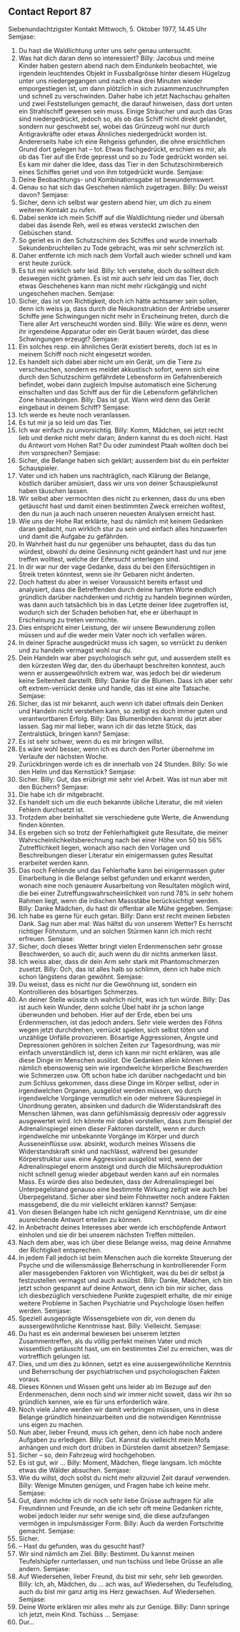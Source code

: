 ## Contact Report 87
Siebenundachtzigster Kontakt
Mittwoch, 5. Oktober 1977, 14.45 Uhr
Semjase:
1. Du hast die Waldlichtung unter uns sehr genau untersucht.
2. Was hat dich daran denn so interessiert?
Billy:
Jacobus und meine Kinder haben gestern abend nach dem Eindunkeln beobachtet, wie irgendein leuchtendes Objekt in Fussballgrösse hinter diesem Hügelzug unter uns niedergegangen und nach etwa drei Minuten wieder emporgestiegen ist, um dann plötzlich in sich zusammenzuschrumpfen und schnell zu verschwinden. Daher habe ich jetzt Nachschau gehalten und zwei Feststellungen gemacht, die darauf hinweisen, dass dort unten ein Strahlschiff gewesen sein muss. Einige Sträucher und auch das Gras sind niedergedrückt, jedoch so, als ob das Schiff nicht direkt gelandet, sondern nur geschwebt sei, wobei das Grünzeug wohl nur durch Antigravkräfte oder etwas Ähnliches niedergedrückt worden ist. Andererseits habe ich eine Rehgeiss gefunden, die ohne ersichtlichen Grund dort gelegen hat – tot. Etwas flachgedrückt, erschien es mir, als ob das Tier auf die Erde gepresst und so zu Tode gedrückt worden sei. Es kam mir daher die Idee, dass das Tier in den Schutzschirmbereich eines Schiffes geriet und von ihm totgedrückt wurde.
Semjase:
3. Deine Beobachtungs- und Kombinationsgabe ist bewundernswert.
4. Genau so hat sich das Geschehen nämlich zugetragen.
Billy:
Du weisst davon?
Semjase:
5. Sicher, denn ich selbst war gestern abend hier, um dich zu einem weiteren Kontakt zu rufen.
6. Dabei senkte ich mein Schiff auf die Waldlichtung nieder und übersah dabei das äsende Reh, weil es etwas versteckt zwischen den Gebüschen stand.
7. So geriet es in den Schutzschirm des Schiffes und wurde innerhalb Sekundenbruchteilen zu Tode gebracht, was mir sehr schmerzlich ist.
8. Daher entfernte ich mich nach dem Vorfall auch wieder schnell und kam erst heute zurück.
9. Es tut mir wirklich sehr leid.
Billy:
Ich verstehe, doch du solltest dich deswegen nicht grämen. Es ist mir auch sehr leid um das Tier, doch etwas Geschehenes kann man nicht mehr rückgängig und nicht ungeschehen machen.
Semjase:
10. Sicher, das ist von Richtigkeit, doch ich hätte achtsamer sein sollen, denn ich weiss ja, dass durch die Neukonstruktion der Antriebe unserer Schiffe jene Schwingungen nicht mehr in Erscheinung treten, durch die Tiere aller Art verscheucht worden sind.
Billy:
Wie wäre es denn, wenn ihr irgendeine Apparatur oder ein Gerät bauen würdet, das diese Schwingungen erzeugt?
Semjase:
11. Ein solches resp. ein ähnliches Gerät existiert bereits, doch ist es in meinem Schiff noch nicht eingesetzt worden.
12. Es handelt sich dabei aber nicht um ein Gerät, um die Tiere zu verscheuchen, sondern es meldet akkustisch sofort, wenn sich eine durch den Schutzschirm gefährdete Lebensform im Gefahrenbereich befindet, wobei dann zugleich Impulse automatisch eine Sicherung einschalten und das Schiff aus der für die Lebensform gefährlichen Zone hinausbringen.
Billy:
Das ist gut. Wann wird denn das Gerät eingebaut in deinem Schiff?
Semjase:
13. Ich werde es heute noch veranlassen.
14. Es tut mir ja so leid um das Tier.
15. Ich war einfach zu unvorsichtig.
Billy:
Komm, Mädchen, sei jetzt recht lieb und denke nicht mehr daran; ändern kannst du es doch nicht. Hast du Antwort vom Hohen Rat? Du oder zumindest Ptaah wollten doch bei ihm vorsprechen?
Semjase:
16. Sicher, die Belange haben sich geklärt; ausserdem bist du ein perfekter Schauspieler.
17. Vater und ich haben uns nachträglich, nach Klärung der Belange, köstlich darüber amüsiert, dass wir uns von deiner Schauspielkunst haben täuschen lassen.
18. Wir selbst aber vermochten dies nicht zu erkennen, dass du uns eben getäuscht hast und damit einen bestimmten Zweck erreichen wolltest, den du nun ja auch nach unseren neuesten Analysen erreicht hast.
19. Wie uns der Hohe Rat erklärte, hast du nämlich mit keinem Gedanken daran gedacht, nun wirklich stur zu sein und einfach alles hinzuwerfen und damit die Aufgabe zu gefährden.
20. In Wahrheit hast du nur gegenüber uns behauptet, dass du das tun würdest, obwohl du deine Gesinnung nicht geändert hast und nur jene treffen wolltest, welche der Eifersucht unterlegen sind.
21. In dir war nur der vage Gedanke, dass du bei den Eifersüchtigen in Streik treten könntest, wenn sie ihr Gebaren nicht änderten.
22. Doch hattest du aber in weiser Voraussicht bereits erfasst und analysiert, dass die Betreffenden durch deine harten Worte endlich gründlich darüber nachdenken und richtig zu handeln beginnen würden, was dann auch tatsächlich bis in das Letzte deiner Idee zugetroffen ist, wodurch sich der Schaden behoben hat, ehe er überhaupt in Erscheinung zu treten vermochte.
23. Dies entspricht einer Leistung, der wir unsere Bewunderung zollen müssen und auf die weder mein Vater noch ich verfallen wären.
24. In deiner Sprache ausgedrückt muss ich sagen, so verrückt zu denken und zu handeln vermagst wohl nur du.
25. Dein Handeln war aber psychologisch sehr gut, und ausserdem stellt es den kürzesten Weg dar, den du überhaupt beschreiten konntest, auch wenn er aussergewöhnlich extrem war, was jedoch bei dir wiederum keine Seltenheit darstellt.
Billy:
Danke für die Blumen. Dass ich aber sehr oft extrem-verrückt denke und handle, das ist eine alte Tatsache.
Semjase:
26. Sicher, das ist mir bekannt, auch wenn ich dabei oftmals dein Denken und Handeln nicht verstehen kann, so zeitigt es doch immer guten und verantwortbaren Erfolg.
Billy:
Das Blumenbinden kannst du jetzt aber lassen. Sag mir mal lieber, wann ich dir das letzte Stück, das Zentralstück, bringen kann?
Semjase:
27. Es ist sehr schwer, wenn du es mir bringen willst.
28. Es wäre wohl besser, wenn ich es durch den Porter übernehme im Verlaufe der nächsten Woche.
29. Zurückbringen werde ich es dir innerhalb von 24 Stunden.
Billy:
So wie den Helm und das Kernstück?
Semjase:
30. Sicher.
Billy:
Gut, das erübrigt mir sehr viel Arbeit. Was ist nun aber mit den Büchern?
Semjase:
31. Die habe ich dir mitgebracht.
32. Es handelt sich um die euch bekannte übliche Literatur, die mit vielen Fehlern durchsetzt ist.
33. Trotzdem aber beinhaltet sie verschiedene gute Werte, die Anwendung finden könnten.
34. Es ergeben sich so trotz der Fehlerhaftigkeit gute Resultate, die meiner Wahrscheinlichkeitsberechnung nach bei einer Höhe von 50 bis 56% Zutrefflichkeit liegen, wonach also nach den Vorlagen und Beschreibungen dieser Literatur ein einigermassen gutes Resultat erarbeitet werden kann.
35. Das noch Fehlende und das Fehlerhafte kann bei einigermassen guter Einarbeitung in die Belange selbst gefunden und erkannt werden, wonach eine noch genauere Ausarbeitung von Resultaten möglich wird, die bei einer Zutreffungswahrscheinlichkeit von rund 78% in sehr hohem Rahmen liegt, wenn die irdischen Massstäbe berücksichtigt werden.
Billy:
Danke Mädchen, du hast dir offenbar alle Mühe gegeben.
Semjase:
36. Ich habe es gerne für euch getan.
Billy:
Dann erst recht meinen liebsten Dank. Sag nun aber mal: Was hältst du von unserem Wetter? Es herrscht richtiger Föhnsturm, und an solchen Stürmen kann ich mich recht erfreuen.
Semjase:
37. Sicher, doch dieses Wetter bringt vielen Erdenmenschen sehr grosse Beschwerden, so auch dir, auch wenn du dir nichts anmerken lässt.
38. Ich weiss aber, dass dir dein Arm sehr stark mit Phantomschmerzen zusetzt.
Billy:
Och, das ist alles halb so schlimm, denn ich habe mich schon längstens daran gewöhnt.
Semjase:
39. Du weisst, dass es nicht nur die Gewöhnung ist, sondern ein Kontrollieren des bösartigen Schmerzes.
40. An deiner Stelle wüsste ich wahrlich nicht, was ich tun würde.
Billy:
Das ist auch kein Wunder, denn solche Übel habt ihr ja schon lange überwunden und behoben. Hier auf der Erde, eben bei uns Erdenmenschen, ist das jedoch anders. Sehr viele werden des Föhns wegen jetzt durchdrehen, verrückt spielen, sich selbst töten und unzählige Unfälle provozieren. Bösartige Aggressionen, Ängste und Depressionen gehören in solchen Zeiten zur Tagesordnung, was mir einfach unverständlich ist, denn ich kann mir nicht erklären, was alle diese Dinge im Menschen auslöst. Die Gedanken allein können es nämlich ebensowenig sein wie irgendwelche körperliche Beschwerden wie Schmerzen usw. Oft schon habe ich darüber nachgedacht und bin zum Schluss gekommen, dass diese Dinge im Körper selbst, oder in irgendwelchen Organen, ausgelöst werden müssen, wo durch irgendwelche Vorgänge vermutlich ein oder mehrere Säurespiegel in Unordnung geraten, absinken und dadurch die Widerstandskraft des Menschen lähmen, was dann gefühlsmässig depressiv oder aggressiv ausgewertet wird. Ich könnte mir dabei vorstellen, dass zum Beispiel der Adrenalinspiegel einen dieser Faktoren darstellt, wenn er durch irgendwelche mir unbekannte Vorgänge im Körper und durch Ausseneinflüsse usw. absinkt, wodurch meines Wissens die Widerstandskraft sinkt und nachlässt, während bei gesunder Körperstruktur usw. eine Aggression ausgelöst wird, wenn der Adrenalinspiegel enorm ansteigt und durch die Milchsäureproduktion nicht schnell genug wieder abgebaut werden kann auf ein normales Mass. Es würde dies also bedeuten, dass der Adrenalinspiegel bei Unterpegelstand genauso eine bestimmte Wirkung zeitigt wie auch bei Überpegelstand. Sicher aber sind beim Föhnwetter noch andere Fakten massgebend, die du mir vielleicht erklären kannst?
Semjase:
41. Von diesen Belangen habe ich nicht genügend Kenntnisse, um dir eine ausreichende Antwort erteilen zu können.
42. In Anbetracht deines Interesses aber werde ich erschöpfende Antwort einholen und sie dir bei unserem nächsten Treffen mitteilen.
43. Nach dem aber, was ich über diese Belange weiss, mag deine Annahme der Richtigkeit entsprechen.
44. In jedem Fall jedoch ist beim Menschen auch die korrekte Steuerung der Psyche und die willensmässige Beherrschung in kontrollierender Form aller massgebenden Faktoren von Wichtigkeit, was du bei dir selbst ja festzustellen vermagst und auch ausübst.
Billy:
Danke, Mädchen, ich bin jetzt schon gespannt auf deine Antwort, denn ich bin mir sicher, dass ich diesbezüglich verschiedene Punkte zugespielt erhalte, die mir einige weitere Probleme in Sachen Psychiatrie und Psychologie lösen helfen werden.
Semjase:
45. Speziell ausgeprägte Wissensgebiete von dir, von denen du aussergewöhnliche Kenntnisse hast.
Billy:
Vielleicht.
Semjase:
46. Du hast es ein andermal bewiesen bei unserem letzten Zusammentreffen, als du völlig perfekt meinen Vater und mich wissentlich getäuscht hast, um ein bestimmtes Ziel zu erreichen, was dir vortrefflich gelungen ist.
47. Dies, und um dies zu können, setzt es eine aussergewöhnliche Kenntnis und Beherrschung der psychiatrischen und psychologischen Fakten voraus.
48. Dieses Können und Wissen geht uns leider ab im Bezuge auf den Erdenmenschen, denn noch sind wir immer nicht soweit, dass wir ihn so gründlich kennen, wie es für uns erforderlich wäre.
49. Noch viele Jahre werden wir damit verbringen müssen, uns in diese Belange gründlich hineinzuarbeiten und die notwendigen Kenntnisse uns eigen zu machen.
50. Nun aber, lieber Freund, muss ich gehen, denn ich habe noch andere Aufgaben zu erledigen.
Billy:
Gut. Kannst du vielleicht mein Mofa anhängen und mich dort drüben in Dürstelen damit absetzen?
Semjase:
51. Sicher – so, dein Fahrzeug wird hochgehoben.
52. Es ist gut, wir …
Billy:
Moment, Mädchen, fliege langsam. Ich möchte etwas die Wälder absuchen.
Semjase:
53. Wie du willst, doch sollst du nicht mehr allzuviel Zeit darauf verwenden.
Billy:
Wenige Minuten genügen, und Fragen habe ich keine mehr.
Semjase:
54. Gut, dann möchte ich dir noch sehr liebe Grüsse auftragen für alle Freundinnen und Freunde, an die ich sehr oft meine Gedanken richte, wobei jedoch leider nur sehr wenige sind, die diese aufzufangen vermögen in impulsmässiger Form.
Billy:
Auch da werden Fortschritte gemacht.
Semjase:
55. Sicher.
56. – Hast du gefunden, was du gesucht hast?
57. Wir sind nämlich am Ziel.
Billy:
Bestimmt. Du kannst meinen Teufelshüpfer runterlassen, und nun tschüss und liebe Grüsse an alle andern.
Semjase:
58. Auf Wiedersehen, lieber Freund, du bist mir sehr, sehr lieb geworden.
Billy:
Ich, ah, Mädchen, du … ach was, auf Wiedersehen, du Teufelsding, auch du bist mir ganz artig ins Herz gewachsen. Auf Wiedersehen.
Semjase:
59. Deine Worte erklären mir alles mehr als zur Genüge.
Billy:
Dann springe ich jetzt, mein Kind. Tschüss …
Semjase:
60. Dur…